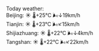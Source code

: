Today weather:  
Beijing: ☀️   🌡️+25°C 🌬️↓19km/h  
Tianjin: ☀️   🌡️+23°C 🌬️↙15km/h  
Shijiazhuang: ☀️   🌡️+22°C 🌬️↓4km/h  
Tangshan: ☀️   🌡️+22°C 🌬️↙22km/h  
